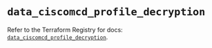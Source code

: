 # `data_ciscomcd_profile_decryption`

Refer to the Terraform Registry for docs: [`data_ciscomcd_profile_decryption`](https://registry.terraform.io/providers/ciscodevnet/ciscomcd/25.9.1/docs/data-sources/profile_decryption).
